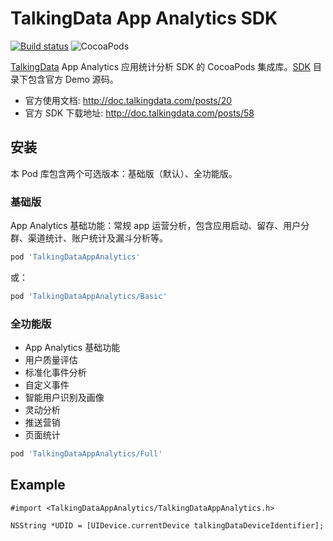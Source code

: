 # TalkingData App Analytics SDK

[![Build status](https://github.com/ElfSundae/TalkingDataAppAnalytics/workflows/Build/badge.svg)](https://github.com/ElfSundae/TalkingDataAppAnalytics/actions?query=workflow%3ABuild)
![CocoaPods](https://img.shields.io/cocoapods/v/TalkingDataAppAnalytics)

[TalkingData](https://www.talkingdata.com) App Analytics 应用统计分析 SDK 的 CocoaPods 集成库。[SDK](SDK) 目录下包含官方 Demo 源码。

- 官方使用文档: http://doc.talkingdata.com/posts/20
- 官方 SDK 下载地址: http://doc.talkingdata.com/posts/58

## 安装

本 Pod 库包含两个可选版本：基础版（默认）、全功能版。

### 基础版

App Analytics 基础功能：常规 app 运营分析，包含应用启动、留存、用户分群、渠道统计、账户统计及漏斗分析等。

```ruby
pod 'TalkingDataAppAnalytics'
```

或：

```ruby
pod 'TalkingDataAppAnalytics/Basic'
```

### 全功能版

- App Analytics 基础功能
- 用户质量评估
- 标准化事件分析
- 自定义事件
- 智能用户识别及画像
- 灵动分析
- 推送营销
- 页面统计

```ruby
pod 'TalkingDataAppAnalytics/Full'
```

## Example

```objc
#import <TalkingDataAppAnalytics/TalkingDataAppAnalytics.h>

NSString *UDID = [UIDevice.currentDevice talkingDataDeviceIdentifier];
```
